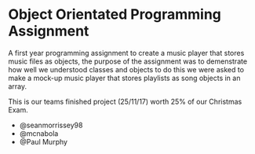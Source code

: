 # Object Orientated Programming Assignment

A first year programming assignment to create a music player that stores music files as objects, the purpose of the assignment was to demenstrate how well we understood classes and objects to do this we were asked to make a mock-up music player that stores playlists as song objects in an array. 

This is our teams finished project (25/11/17) worth 25% of our Christmas Exam.
- @seanmorrissey98 
- @mcnabola
- @Paul Murphy


